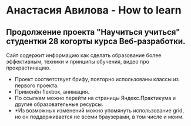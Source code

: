 # Анастасия Авилова - How to learn
## Продолжение проекта "Научиться учиться" студентки 28 когорты курса Веб-разработки. 

Сайт содержит информацию как сделать образование более эффективным, техники и принципы обучения, видео про прокрастинацию.
- Проект соответствует брифу, повторно использованы классы из первого проекта.
- Применён flexbox, анимация.
- По ссылкам можно перейти на страницы Яндекс.Практикума и другие образовательные ресурсы.
- \*Из возможных изменений можно упомянуть использование grid, но он поддерживается не всеми браузерами, в том числе и моим.
